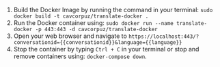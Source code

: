 1. Build the Docker Image by running the command in your terminal: `sudo docker build -t cavcorpuz/translate-docker .`
2. Run the Docker container using: `sudo docker run --name translate-docker -p 443:443 -d cavcorpuz/translate-docker`
3. Open your web browser and navigate to `https://localhost:443/?conversationid={{conversationid}}&language={{language}}`
4. Stop the container by typing `Ctrl + C` in your terminal or stop and remove containers using: `docker-compose down`.